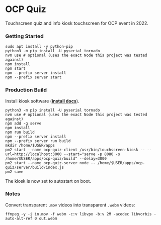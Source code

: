# OCP Quiz

Touchscreen quiz and info kiosk touchscreen for OCP event in 2022.

### Getting Started

```shell
sudo apt install -y python-pip
python3 -m pip install -U pyserial tornado
nvm use # optional (uses the exact Node this project was tested against)
npm install
npm start
npm --prefix server install
npm --prefix server start
```

### Production Build

Install kiosk software ([**install docs**](https://github.com/finer-vision/touchscreen-kiosk#kiosk-install)).

```shell
python3 -m pip install -U pyserial tornado
nvm use # optional (uses the exact Node this project was tested against)
npm add -g serve
npm install
npm run build
npm --prefix server install
npm --prefix server run build
mkdir /home/$USER/apps
pm2 start --name ocp-quiz-client /usr/bin/touchscreen-kiosk -- --url=http://localhost:3000 --start="serve -p 8080 -s /home/$USER/apps/ocp-quiz/build" --delay=3000
pm2 start --name ocp-quiz-server node -- /home/$USER/apps/ocp-quiz/server/build/index.js
pm2 save
```

The kiosk is now set to autostart on boot.

### Notes

Convert transparent `.mov` videos into transparent `.webm` videos:

```shell
ffmpeg -y -i in.mov -f webm -c:v libvpx -b:v 2M -acodec libvorbis -auto-alt-ref 0 out.webm
```

